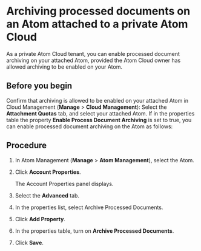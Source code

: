 # Archiving processed documents on an Atom attached to a private Atom Cloud 

<head>
  <meta name="guidename" content="Integration"/>
  <meta name="context" content="GUID-9b04cacf-1c96-4ca5-a9a2-9e1564d55919"/>
</head>


As a private Atom Cloud tenant, you can enable processed document archiving on your attached Atom, provided the Atom Cloud owner has allowed archiving to be enabled on your Atom.

## Before you begin

Confirm that archiving is allowed to be enabled on your attached Atom in Cloud Management \(**Manage** \> **Cloud Management**\): Select the **Attachment Quotas** tab, and select your attached Atom. If in the properties table the property **Enable Process Document Archiving** is set to true, you can enable processed document archiving on the Atom as follows:

## Procedure

1.  In Atom Management \(**Manage** \> **Atom Management**\), select the Atom.

2.  Click **Account Properties**.

    The Account Properties panel displays.

3.  Select the **Advanced** tab.

4.  In the properties list, select Archive Processed Documents.

5.  Click **Add Property**.

6.  In the properties table, turn on **Archive Processed Documents**.

7.  Click **Save**.